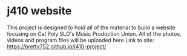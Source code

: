 # j410 website

This project is designed to hold all of the material to build a website focusing on Cal Poly SLO's Music Production Union. All of the photos, videos and program files will be uploaded here
Link to site: https://brettv752.github.io/j410-project/
